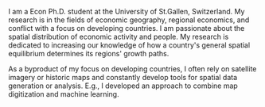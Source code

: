 I am a Econ Ph.D. student at the University of St.Gallen, Switzerland. 
My research is in the fields of economic geography, regional economics, and conflict with a focus on developing countries. 
I am passionate about the spatial distribution of economic activity and people. My research is dedicated to increasing our 
knowledge of how a country's general spatial equilibrium determines its regions' growth paths.

As a byproduct of my focus on developing countries, I often rely on satellite imagery or historic maps and constantly develop 
tools for spatial data generation or analysis. E.g., I developed an approach to combine map digitization and machine learning.
